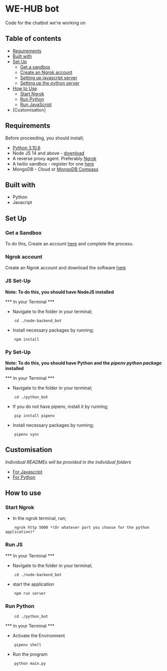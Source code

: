 # WE-HUB bot

Code for the chatbot we're working on

## Table of contents

- [Requirements](#requirements)
- [Built with](#built-with)
- [Set Up](#set-up)
    - [Get a sandbox](#get-a-sandbox)
    - [Create an Ngrok account](#ngrok-account)
    - [Setting up javascript server](#js-set-up)
    - [Setting up the python server](#py-set-up)
- [How to Use](#how-to-use)
    - [Start Ngrok](#start-ngrok) 
    - [Run Python](#run-python)
    - [Run JavaScript](#run-js)
- [Customisation]

## Requirements

Before proceeding, you should install;

- [Python 3.10.6](https://www.python.org/downloads/release/python-3106/)
- Node JS 14 and above - [download](https://nodejs.org/en/download/)
- A reverse proxy agent. Preferably [Ngrok](https://ngrok.com/)
- A twilio sandbox - register for one [here](https://www.twilio.com/docs/whatsapp/sandbox)
- MongoDB - Cloud or [MongoDB Compass](https://www.mongodb.com/try/download/compass)

## Built with

- Python
- Javacript

## Set Up

### Get a Sandbox

To do this, Create an account [here](https://www.twilio.com/docs/whatsapp/sandbox) and complete the process.

### Ngrok account

Create an Ngrok account and download the software [here](https://ngrok.com/)

### JS Set-Up

**Note: To do this, you should have NodeJS installed**

*** In your Terminal ***
- Navigate to the folder in your terminal;

```shell
    cd ./node-backend_bot
```

- Install necessary packages by running;

```shell
    npm install
```

### Py Set-Up

**Note: To do this, you should have Python and the *pipenv python package* installed**

*** In your Terminal ***
- Navigate to the folder in your terminal;

```shell
    cd ./python_bot
```

- If you do not have pipenv, install it by running;

```shell
    pip install pipenv
```

- Install necessary packages by running;

```shell
    pipenv sync
```

## Customisation

*Individual READMEs will be provided in the individual folders*
- [For Javascript](node-backend_bot/README.md)
- [For Python](python_bot/README.md)

## How to use

### Start Ngrok

- In the ngrok terminal, run;
```shell
    ngrok http 5000 *(Or whatever port you choose for the python application)*
```

### Run JS

*** In your Terminal ***
- Navigate to the folder in your terminal;

```shell
    cd ./node-backend_bot
```

- start the application

```shell
    npm run server
```


### Run Python

```shell
    cd ./python_bot
```

*** In your Terminal ***
- Activate the Environment

```shell
    pipenv shell
```
- Run the program

```shell
    python main.py
```